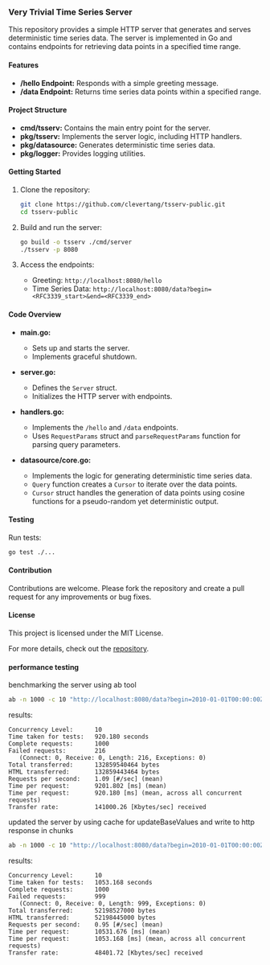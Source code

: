 ### Very Trivial Time Series Server

This repository provides a simple HTTP server that generates and serves deterministic time series data. The server is
implemented in Go and contains endpoints for retrieving data points in a specified time range.

#### Features

- **/hello Endpoint:** Responds with a simple greeting message.
- **/data Endpoint:** Returns time series data points within a specified range.

#### Project Structure

- **cmd/tsserv:** Contains the main entry point for the server.
- **pkg/tsserv:** Implements the server logic, including HTTP handlers.
- **pkg/datasource:** Generates deterministic time series data.
- **pkg/logger:** Provides logging utilities.

#### Getting Started

1. Clone the repository:
   ```sh
   git clone https://github.com/clevertang/tsserv-public.git
   cd tsserv-public
   ```

2. Build and run the server:
   ```sh
   go build -o tsserv ./cmd/server
   ./tsserv -p 8080
   ```

3. Access the endpoints:
    - Greeting: `http://localhost:8080/hello`
    - Time Series Data: `http://localhost:8080/data?begin=<RFC3339_start>&end=<RFC3339_end>`

#### Code Overview

- **main.go:**
    - Sets up and starts the server.
    - Implements graceful shutdown.

- **server.go:**
    - Defines the `Server` struct.
    - Initializes the HTTP server with endpoints.

- **handlers.go:**
    - Implements the `/hello` and `/data` endpoints.
    - Uses `RequestParams` struct and `parseRequestParams` function for parsing query parameters.

- **datasource/core.go:**
    - Implements the logic for generating deterministic time series data.
    - `Query` function creates a `Cursor` to iterate over the data points.
    - `Cursor` struct handles the generation of data points using cosine functions for a pseudo-random yet deterministic
      output.

#### Testing

Run tests:

   ```sh
   go test ./...
   ```

#### Contribution

Contributions are welcome. Please fork the repository and create a pull request for any improvements or bug fixes.

#### License

This project is licensed under the MIT License.

For more details, check out the [repository](https://github.com/clevertang/tsserv-public).

#### performance testing
benchmarking the server using ab tool
```sh
ab -n 1000 -c 10 "http://localhost:8080/data?begin=2010-01-01T00:00:00Z&end=2020-01-02T00:00:00Z"
```
results:
```
Concurrency Level:      10
Time taken for tests:   920.180 seconds
Complete requests:      1000
Failed requests:        216
   (Connect: 0, Receive: 0, Length: 216, Exceptions: 0)
Total transferred:      132859540464 bytes
HTML transferred:       132859443464 bytes
Requests per second:    1.09 [#/sec] (mean)
Time per request:       9201.802 [ms] (mean)
Time per request:       920.180 [ms] (mean, across all concurrent requests)
Transfer rate:          141000.26 [Kbytes/sec] received
```



updated the server by using cache for updateBaseValues and write to http response in chunks
```sh
ab -n 1000 -c 10 "http://localhost:8080/data?begin=2010-01-01T00:00:00Z&end=2020-01-02T00:00:00Z"
```
results:
```
Concurrency Level:      10
Time taken for tests:   1053.168 seconds
Complete requests:      1000
Failed requests:        999
   (Connect: 0, Receive: 0, Length: 999, Exceptions: 0)
Total transferred:      52198527000 bytes
HTML transferred:       52198445000 bytes
Requests per second:    0.95 [#/sec] (mean)
Time per request:       10531.676 [ms] (mean)
Time per request:       1053.168 [ms] (mean, across all concurrent requests)
Transfer rate:          48401.72 [Kbytes/sec] received
```